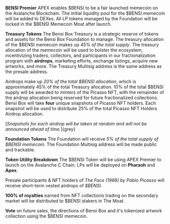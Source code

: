 **BENSI Premier**
APEX enables $BENSI to be a fair launched memecoin on the Avalanche Blockchain. The initial liquidity pool for the $BENSI memecoin will be added to DEXes. All LP tokens managed by the Foundation will be locked in the $BENSI Memecoin Moat after launch.

**Treasury Tokens**
The Bensi Box Treasury is a strategic reserve of tokens and assets for the Bensi Box Foundation to manage. The treasury allocation of the $BENSI memecoin makes up *45% of the total supply*. The treasury allocation of the memecoin will be used to bolster the ecosystem; incentivizing traders, collectors, and participants in our fractionalization program with **airdrops**, marketing efforts, exchange listings, acquire new artworks, and more. The Treasury Multisig address is the same address as the presale address.

Airdrops make up *20% of the total $BENSI allocation*, which is approximately 45% of the total Treasury allocation. 10% of the total $BENSI supply will be awarded to minters of the Picasso NFT, with the remainder of the airdrop allocation being reserved for future fractionalized collections.
Bensi Box will take **four** unique snapshots of Picasso NFT holders. Each snapshot will be used to distribute 25% of the total Picasso NFT Holders Airdrop allocation.

[*Snapshots for each airdrop will be taken at random and will not be announced ahead of time.*]{grey}

**Foundation Tokens**
The Foundation will receive *5% of the total supply of $BENSI memecoin*. The Foundation Multisig address will be made public and trackable.


**Token Utility Breakdown**
The $BENSI Token will be using APEX Premier to launch on the Avalanche C Chain. LPs will be deployed on **Pharaoh** and **Apex**.

Presale participants & NFT holders of *The Face (1966) by Pablo Picasso* will receive short-term vested airdrops of *$BENSI*.

**100% of royalties** earned from NFT collections trading on the secondary market will be distributed to $BENSI stakers in The Moat.

**Vote** on future sales, the directions of Bensi Box and it's tokenized artwork collection using the $BENSI memecoin.